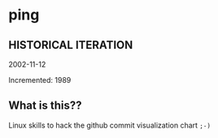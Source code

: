 # ping

## HISTORICAL ITERATION
2002-11-12

Incremented: 1989

## What is this?? 
Linux skills to hack the github commit visualization chart `;-)`
